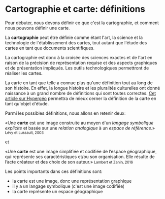 # Cartographie et carte: définitions

Pour débuter, nous devons définir ce que c'est la cartographie, et comment nous pouvons définir une carte.

<def>
La <b>cartographie</b> peut être définie comme étant l'art, la science et la technologie de l'établissement des cartes, tout autant que l'étude des cartes en tant que documents scientifiques.
</def>

La cartographie est donc à la croisée des sciences exactes et de l'art en raison de la précision de représentation requise et des aspects graphiques et de présentation impliqués. Les outils technologiques permettront de réaliser les cartes.

La carte en tant que telle a connue plus qu'une définition tout au long de son histoire. En effet, la longue histoire et les pluralités culturelles ont donné naissance à un grand nombre de définitions qui sont toutes correctes. [Cet article sur Hypergéo](http://www.hypergeo.eu/spip.php?article266) permettra de mieux cerner la définition de la carte en tant qu'objet d'étude.

Parmi les possibles définitions, nous allons en retenir deux:

<def>
  «Une <b>carte</b> est une image construite au moyen d'un <i>langage symbolique explicite</i> et basée sur une <i>relation analogique</i> à un <i>espace de référence</i>.»  
  <small>Lévy et Lussault, 2003</small>
</def>

et

<def>
«Une <b>carte</b> est une image simplifiée et codifiée de l’espace 
géographique, qui représente ses caractéristiques et/ou son 
organisation. Elle résulte de l’acte créateur et des choix de son auteur.»  
<small>Lambert et Zanin, 2016</small>
</def>

Les points importants dans ces définitions sont:

- la carte est une image, donc une représentation graphique
- il y a un langage symbolique (c'est une image codifiée)
- la carte représente un espace géographique
